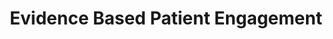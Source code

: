 ---
title: Evidence Based Patient Engagement
bgcolor: "#2e376b"
image: images/innovate.svg
summary: Leverage tools and techniques developed by researchers and clinicians across 290+ programs, 530,000+ patients and 75+ peer reviewed publications
contactid: indexcontact

customers:
  title: Investigate and deploy personalized engagement strategies to improve health outcomes
  subtitle: Trusted by leading research and clinical organizations across the country
  logos:
    - logo: images/logos/columbia.png
      organizationName: 
      caseStudyLink:
    - logo: images/logos/jhu.png
      organizationName: 
      caseStudyLink:
    - logo: images/logos/harvard.jpeg
      organizationName: 
      caseStudyLink:
    - logo: images/logos/duke1.png
      organizationName: 
      caseStudyLink:
    - logo: images/logos/chop.jpg
      organizationName: 
      caseStudyLink:
    - logo: images/logos/womans.png
      organizationName: 
      caseStudyLink:
    - logo: images/logos/cornell.png
      organizationName:  
      caseStudyLink:
    - logo: images/logos/mskcc.png
      organizationName: 
      caseStudyLink:
    - logo: images/logos/nwell.png
      organizationName: 
      caseStudyLink:
    - logo: images/logos/ucla.png
      organizationName: 
      caseStudyLink:
    - logo: images/logos/wustl.png
      organizationName: 
      caseStudyLink:
    - logo: images/logos/upenn.full.jpg
      organizationName: 
      caseStudyLink:

introtitle: Human behavior is the final common pathway for nearly every advance in medicine
introsubtitle: We bring behavioral science and patient engagement together to achieve measurable change.
introtext: Patient engagement has been called the blockbuster drug of the 21st century. Current patient engagement tools focus on clinical protocols and ignore the human element. We grew from a need to research and apply behavioral science techniques specifically in healthcare.
bgcol: bg-gray-100

domains:
  listing:
      - title: For Health Systems
        image: images/sindhu.adi.jpg
        image_caption: Drs. Sindhu Srinivas and Adi Hirshberg, Materal and Fetal Medicine, Penn Medicine
        subtitle1: Reduce Readmissions
        description1: With the move to value based care (VBC) and increased risk bearing contracts, proven solutions to reduce readmissions are needed. Leverage evidence based programs such as Heart Safe Motherhood that have reduced readmissions by 80%.
        subtitle2: Enable the move to home based care
        description2: With the downward pressure on costs and the increasing importance of telemedicine and remote monitoring, proven solutions focused on specific domains will allow organizations to roll out programs systematically. 
        subtitle3: Improve patient satisfaction and quality
        description3: With the increased prevalence of consumer driven healthcare, ratings and reviews are increasingly important in health care decisions. Programs available are continuously monitored and consistently measure in the 80s and 90s for patient satisfaction while maintaining or improving quality of care. 
        is_even: false
        source: /healthsystem
      - title: For Researchers & Innovators
        image: images/researchers.jpg
        image_caption: Drs. David Asch, Kevin Volpp, Mitesh Patel, Scott Halpern, Shivan Mehta and Kit Delgado, Penn Medicine
        subtitle1: Design any interventional study
        description1: Innovation and research require flexibility. Integration with the EHR opens up additional opportunities. Trials can be run locally or virtually. Way to Health has run virtual studies across 50 states. 
        subtitle2: Automate multiple aspects of running an RCT
        description2: Innovation should be backed by evidence. Randomized Controlled Trials (RCTs) are the gold standard to generate evidence in healthcare. Our background and genesis can help guide the the setup of innovation projects to gather data to support (or reject) hypotheses. Automation built into the system can help doing this quickly and minimize personnel costs. 
        subtitle3: Iterate quickly and cheaply
        description3: Research and innovation are usually constrained by cost and/or time. Our library of proven projects can serve as a base to help achieve quick successes. Open inboxes can help engage patients directly to gather data to understand patient needs. These can then be automated as needed. 
        is_even: true
        source: /researcher
      # - title: For Health Plans
      #   image: images/patient.png
      #   image_caption: The Heart Safe Motherhood program for pre-eclampsia
      #   subtitle1: Increase adherence to wellness programs
      #   description1: With roots in behavioral science, population health and wellness, our research has been geared towards improving adherence to programs that members might not always want to adhere to. Programs such as smoking cessation have been proven to be successful and are the standard at organizations such as GE, CVS and others. 
      #   subtitle2: Offer evidence backed protocols
      #   description2: In an increasingly competitive market, offering unique and proven programs is important. Our programs are differentiated by evidence, practical experience and operational expertise. 
      #   subtitle3: Innovate at scale
      #   description3: 1, 10, 10000 - the volume of members is irrelevant. What we enable is tailoring programs to latent member groups to maximize engagement and adherence. 
      #   is_even: false
      #   source: /healthplan

keyfeatures:
  blurbs:
    - icon: comments
      iconcolor: white 
      bgcolor: 
      header: Patient Communication
      text: >
        Choose from a variety of communication mediums tailored to a patient's preference. Include peers or support partners. 
    - icon: heartbeat
      iconcolor: white 
      bgcolor: 
      header: Device Integration
      text: >
        Capture data from remote monitoring devices simply and seamlessly, enabling scalable, integrated and personalized initiatives.
    - icon: code-fork
      iconcolor: white 
      bgcolor: 
      header: Clinical Trials
      text: >
         Use a purpose built solution to design and deploy behavioral change and interventional (automated hovering) research.
    - icon: money
      iconcolor: white 
      bgcolor: 
      header: Behavioral Economics
      text: >
         Leverage a library of various behavioral economics tools e.g. social and financial incentives to nudge or change behavior.
    - icon: trophy
      iconcolor: white 
      bgcolor: 
      header: Gamification
      text: >
        Allow patients to earn points, level up, use lifelines and more. Combine with peers or support partners and see higher engagement. 
    - icon: random
      iconcolor: white 
      bgcolor: 
      header: Rules Engine
      text: >
        Configure the flexible rules engine quickly. Trigger actions by time or data captured from patients via messages, devices or EHR data.

stats:
  highlights:
    - title: Supported Projects
      metric: 296
    - title: Patients Engaged
      metric: 175000
    - title: Peer Reviewed Publications
      metric: 75
---